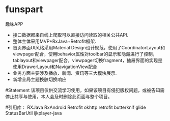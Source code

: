 # funspart
趣味APP
* 接口数据都来自线上爬取可以直接访问读取的相关公共API.
* 整体主体采用MVP+RxJava+Retrofit框架.
* 首页界面UI风格采用Material Design设计规范，使用了CoordinatorLayout和viewpager配合，使用behavior属性对toolbar的显示和隐藏进行了控制，tablayout和viewpager配合，viewpager切换fragment，抽屉界面的实现是使用DrawerLayout和NavigationView配合
* 业务方面主要涉及播放、新闻、资讯等三大模块展示.
* 新增全局主题换肤切换响应

#Statement
该项目仅供交流学习使用，如果该项目有侵犯版权问题，或被告知需停止共享与使用，本人会及时删除此页面与整个项目。

#引用库：
RXJava
RxAndroid
Retrofit
okhttp
retrofit
butterknif
glide
StatusBarUtil
ijkplayer-java
